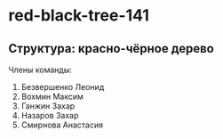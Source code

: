 # red-black-tree-141

## Структура: красно-чёрное дерево

Члены команды:
1. Безвершенко Леонид
2. Вохмин Максим
3. Ганжин Захар
4. Назаров Захар
5. Смирнова Анастасия

